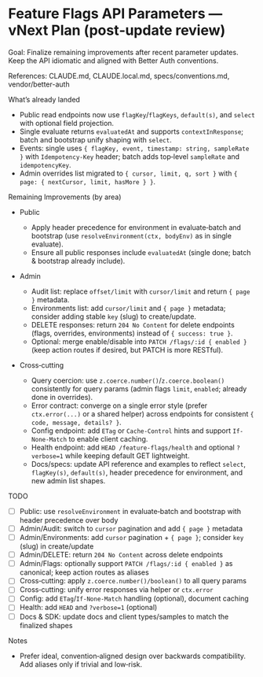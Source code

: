 # Feature Flags API Parameters — vNext Plan (post‑update review)

Goal: Finalize remaining improvements after recent parameter updates. Keep the API idiomatic and aligned with Better Auth conventions.

References: CLAUDE.md, CLAUDE.local.md, specs/conventions.md, vendor/better-auth

What’s already landed

- Public read endpoints now use `flagKey`/`flagKeys`, `default(s)`, and `select` with optional field projection.
- Single evaluate returns `evaluatedAt` and supports `contextInResponse`; batch and bootstrap unify shaping with `select`.
- Events: single uses `{ flagKey, event, timestamp: string, sampleRate }` with `Idempotency-Key` header; batch adds top‑level `sampleRate` and `idempotencyKey`.
- Admin overrides list migrated to `{ cursor, limit, q, sort }` with `{ page: { nextCursor, limit, hasMore } }`.

Remaining Improvements (by area)

- Public
  - Apply header precedence for environment in evaluate‑batch and bootstrap (use `resolveEnvironment(ctx, bodyEnv)` as in single evaluate).
  - Ensure all public responses include `evaluatedAt` (single done; batch & bootstrap already include).

- Admin
  - Audit list: replace `offset/limit` with `cursor/limit` and return `{ page }` metadata.
  - Environments list: add `cursor/limit` and `{ page }` metadata; consider adding stable `key` (slug) to create/update.
  - DELETE responses: return `204 No Content` for delete endpoints (flags, overrides, environments) instead of `{ success: true }`.
  - Optional: merge enable/disable into `PATCH /flags/:id { enabled }` (keep action routes if desired, but PATCH is more RESTful).

- Cross‑cutting
  - Query coercion: use `z.coerce.number()`/`z.coerce.boolean()` consistently for query params (admin flags `limit`, `enabled`; already done in overrides).
  - Error contract: converge on a single error style (prefer `ctx.error(...)` or a shared helper) across endpoints for consistent `{ code, message, details? }`.
  - Config endpoint: add `ETag` or `Cache-Control` hints and support `If-None-Match` to enable client caching.
  - Health endpoint: add `HEAD /feature-flags/health` and optional `?verbose=1` while keeping default GET lightweight.
  - Docs/specs: update API reference and examples to reflect `select`, `flagKey(s)`, `default(s)`, header precedence for environment, and new admin list shapes.

TODO

- [ ] Public: use `resolveEnvironment` in evaluate‑batch and bootstrap with header precedence over body
- [ ] Admin/Audit: switch to `cursor` pagination and add `{ page }` metadata
- [ ] Admin/Environments: add `cursor` pagination + `{ page }`; consider `key` (slug) in create/update
- [ ] Admin/DELETE: return `204 No Content` across delete endpoints
- [ ] Admin/Flags: optionally support `PATCH /flags/:id { enabled }` as canonical; keep action routes as aliases
- [ ] Cross‑cutting: apply `z.coerce.number()/boolean()` to all query params
- [ ] Cross‑cutting: unify error responses via helper or `ctx.error`
- [ ] Config: add `ETag`/`If-None-Match` handling (optional), document caching
- [ ] Health: add `HEAD` and `?verbose=1` (optional)
- [ ] Docs & SDK: update docs and client types/samples to match the finalized shapes

Notes

- Prefer ideal, convention‑aligned design over backwards compatibility. Add aliases only if trivial and low‑risk.
